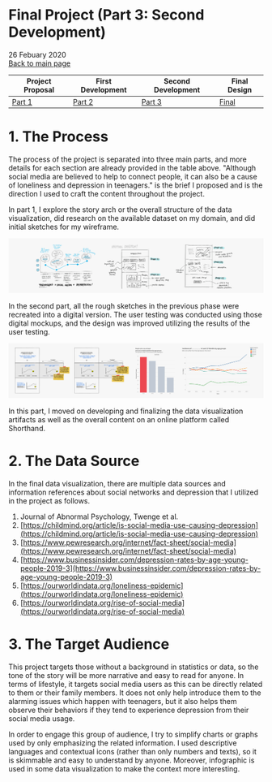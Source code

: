 # Final Project (Part 3: Second Development)
26 Febuary 2020
<br>
[Back to main page](/README.md)

| Project Proposal | First Development | Second Development|  Final Design |
| ------------- | ------------- | ------------- | ------------- |
| [Part 1](/FinalPart1.md) | [Part 2](/FinalPart2.md)  | [Part 3](/FinalPart3.md) |  [Final](https://carnegiemellon.shorthandstories.com/socialmedia-youth-and-depression/index.html) |

# 1. The Process

<p>
The process of the project is separated into three main parts, and more details for each section are already provided in the table above.  "Although social media are believed to help to connect people, it can also be a cause of loneliness and depression in teenagers." is the brief I proposed and is the direction I used to craft the content throughout the project. 
</p>
<p>
In part 1, I explore the story arch or the overall structure of the data visualization, did research on the available dataset on my domain, and did initial sketches for my wireframe.
</p>

![Screenshot](part1_illus.jpg)

<p>
In the second part, all the rough sketches in the previous phase were recreated into a digital version.  The user testing was conducted using those digital mockups, and the design was improved utilizing the results of the user testing.
</p>

![Screenshot](part2_illus.jpg)

<p>
In this part, I moved on developing and finalizing the data visualization artifacts as well as the overall content on an online platform called Shorthand.
</p>

# 2. The Data Source

<p>
In the final data visualization, there are multiple data sources and information references about social networks and depression that I utilized in the project as follows.
</p>

1. Journal of Abnormal Psychology, Twenge et al.<br>
2. [https://childmind.org/article/is-social-media-use-causing-depression](https://childmind.org/article/is-social-media-use-causing-depression) <br>
3. [https://www.pewresearch.org/internet/fact-sheet/social-media](https://www.pewresearch.org/internet/fact-sheet/social-media) <br>
4. [https://www.businessinsider.com/depression-rates-by-age-young-people-2019-3](https://www.businessinsider.com/depression-rates-by-age-young-people-2019-3) <br>
5. [https://ourworldindata.org/loneliness-epidemic](https://ourworldindata.org/loneliness-epidemic) <br>
6. [https://ourworldindata.org/rise-of-social-media](https://ourworldindata.org/rise-of-social-media) <br>

# 3. The Target Audience
<p>
This project targets those without a background in statistics or data, so the tone of the story will be more narrative and easy to read for anyone. In terms of lifestyle, it targets social media users as this can be directly related to them or their family members. It does not only help introduce them to the alarming issues which happen with teenagers, but it also helps them observe their behaviors if they tend to experience depression from their social media usage.
</p>
<p>
In order to engage this group of audience, I try to simplify charts or graphs used by only emphasizing the related information.  I used descriptive languages and contextual icons (rather than only numbers and texts), so it is skimmable and easy to understand by anyone.  Moreover, infographic is used in some data visualization to make the context more interesting.
</p>
